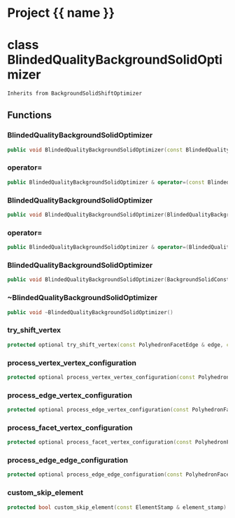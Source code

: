 <script setup>
import {useRoute} from 'vitepress'
const {path} = useRoute()
const tokens = path.split('/')
const words = tokens[2].split('-');
for (let i = 0; i < words.length; i++) {
    words[i] = words[i].charAt(0).toUpperCase() + words[i].slice(1);
    words[i] = words[i].replace('geode', 'Geode')
}
const name = words.join('-');
</script>
# Project {{ name }}

# class BlindedQualityBackgroundSolidOptimizer


```cpp
Inherits from BackgroundSolidShiftOptimizer
```



## Functions

### BlindedQualityBackgroundSolidOptimizer

```cpp
public void BlindedQualityBackgroundSolidOptimizer(const BlindedQualityBackgroundSolidOptimizer & )
```


### operator=

```cpp
public BlindedQualityBackgroundSolidOptimizer & operator=(const BlindedQualityBackgroundSolidOptimizer & )
```


### BlindedQualityBackgroundSolidOptimizer

```cpp
public void BlindedQualityBackgroundSolidOptimizer(BlindedQualityBackgroundSolidOptimizer && )
```


### operator=

```cpp
public BlindedQualityBackgroundSolidOptimizer & operator=(BlindedQualityBackgroundSolidOptimizer && )
```


### BlindedQualityBackgroundSolidOptimizer

```cpp
public void BlindedQualityBackgroundSolidOptimizer(BackgroundSolidConstraintModifier & constraint_modifier)
```


### ~BlindedQualityBackgroundSolidOptimizer

```cpp
public void ~BlindedQualityBackgroundSolidOptimizer()
```


### try_shift_vertex

```cpp
protected optional try_shift_vertex(const PolyhedronFacetEdge & edge, const class BackgroundSolidConstraintModifier::OrientedEdgeVertices & edge_vertices)
```


### process_vertex_vertex_configuration

```cpp
protected optional process_vertex_vertex_configuration(const PolyhedronFacetEdge & edge, index_t level)
```


### process_edge_vertex_configuration

```cpp
protected optional process_edge_vertex_configuration(const PolyhedronFacetEdge & edge, index_t apex, index_t level)
```


### process_facet_vertex_configuration

```cpp
protected optional process_facet_vertex_configuration(const PolyhedronFacet & facet, index_t level)
```


### process_edge_edge_configuration

```cpp
protected optional process_edge_edge_configuration(const PolyhedronFacetEdge & edge0, const PolyhedronFacetEdge & edge1, index_t level)
```


### custom_skip_element

```cpp
protected bool custom_skip_element(const ElementStamp & element_stamp)
```




